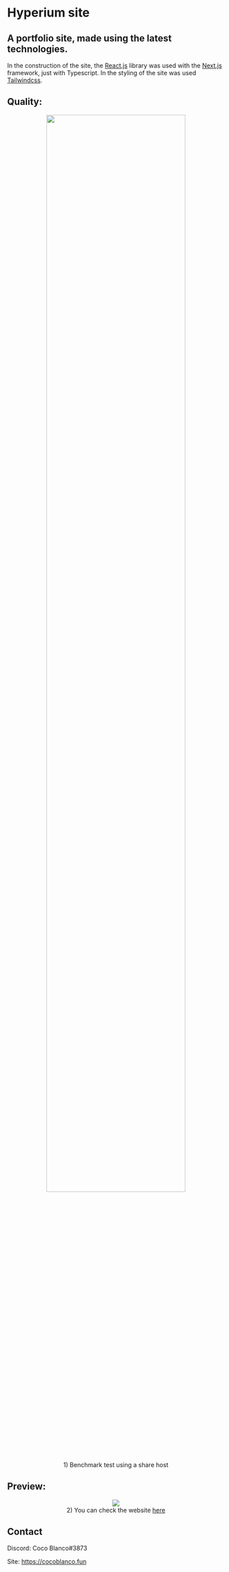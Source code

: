 # Hyperium site

## A portfolio site, made using the latest technologies.

In the construction of the site, the [React.js](https://reactjs.org/) library was used with the [Next.js](https://nextjs.org/) framework, just with Typescript.
In the styling of the site was used [Tailwindcss](https://tailwindcss.com/).
## Quality:

<div align="center">
<img width="80%" src="https://media.discordapp.net/attachments/657744571395997719/903076458723962920/unknown.png?width=1440&height=519">
<br>
 1) Benchmark test using a share host
</div>

## Preview:

<div align="center">
<img src="https://media.discordapp.net/attachments/657744571395997719/903076242151063602/screencapture-witchhost-cocoblanco-fun-2021-10-28-01_21_44.png?width=738&height=700">
<br>
2) You can check the website <a href="https://witchhost.cocoblanco.fun">here</a>
</div>

## Contact

Discord: Coco Blanco#3873

Site: https://cocoblanco.fun
